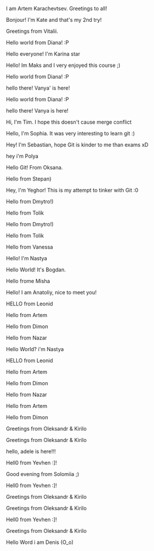 I am Artem Karachevtsev. Greetings to all!


Bonjour! I'm Kate and that's my 2nd try!

Greetings from Vitalii.

Hello world from Diana! :P

Hello everyone! I'm Karina star

Hello! Im Maks and I very enjoyed this course ;)

Hello world from Diana! :P

hello there! Vanya' is here!

Hello world from Diana! :P

hello there! Vanya is here!

Hi, I'm Tim. I hope this doesn't cause merge conflict

Hello, I'm Sophia. It was very interesting to learn git :)

Hey! I'm Sebastian, hope Git is kinder to me than exams xD

hey i'm Polya

Hello Git! From Oksana.

Hello from Stepan)

Hey, I'm Yeghor! This is my attempt to tinker with Git :0

Hello from Dmytro!)

Hello from Tolik

Hello from Dmytro!)

Hello from Tolik

Hello from Vanessa

Hello! I'm Nastya

Hello World! It's Bogdan.

Hello frome Misha

Hello! I am Anatoliy, nice to meet you!

HELLO from Leonid

Hello from Artem

Hello from Dimon

Hello from Nazar

Hello World? i'm Nastya

HELLO from Leonid

Hello from Artem

Hello from Dimon

Hello from Nazar

Hello from Artem

Hello from Dimon

Greetings from Oleksandr \& Kirilo


Greetings from Oleksandr & Kirilo

hello, adele is here!!!


Hell0 from Yevhen :]!

Good evening from Solomiia ;)


Hell0 from Yevhen :]!

Greetings from Oleksandr & Kirilo

Greetings from Oleksandr & Kirilo

Hell0 from Yevhen :]!

Greetings from Oleksandr & Kirilo

Hello Word i am Denis (O\_o)



